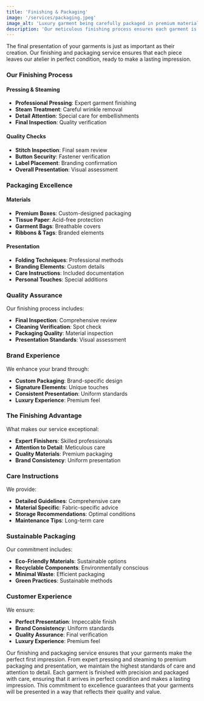 ```yaml
---
title: 'Finishing & Packaging'
image: '/services/packaging.jpeg'
image_alt: 'Luxury garment being carefully packaged in premium materials with attention to detail'
description: 'Our meticulous finishing process ensures each garment is perfectly pressed, steamed, and packaged with the utmost care, ready for its new owner.'
---
```


The final presentation of your garments is just as important as their creation. Our finishing and packaging service ensures that each piece leaves our atelier in perfect condition, ready to make a lasting impression.

### Our Finishing Process

#### Pressing & Steaming

- **Professional Pressing**: Expert garment finishing
- **Steam Treatment**: Careful wrinkle removal
- **Detail Attention**: Special care for embellishments
- **Final Inspection**: Quality verification

#### Quality Checks

- **Stitch Inspection**: Final seam review
- **Button Security**: Fastener verification
- **Label Placement**: Branding confirmation
- **Overall Presentation**: Visual assessment

### Packaging Excellence

#### Materials

- **Premium Boxes**: Custom-designed packaging
- **Tissue Paper**: Acid-free protection
- **Garment Bags**: Breathable covers
- **Ribbons & Tags**: Branded elements

#### Presentation

- **Folding Techniques**: Professional methods
- **Branding Elements**: Custom details
- **Care Instructions**: Included documentation
- **Personal Touches**: Special additions

### Quality Assurance

Our finishing process includes:

- **Final Inspection**: Comprehensive review
- **Cleaning Verification**: Spot check
- **Packaging Quality**: Material inspection
- **Presentation Standards**: Visual assessment

### Brand Experience

We enhance your brand through:

- **Custom Packaging**: Brand-specific design
- **Signature Elements**: Unique touches
- **Consistent Presentation**: Uniform standards
- **Luxury Experience**: Premium feel

### The Finishing Advantage

What makes our service exceptional:

- **Expert Finishers**: Skilled professionals
- **Attention to Detail**: Meticulous care
- **Quality Materials**: Premium packaging
- **Brand Consistency**: Uniform presentation

### Care Instructions

We provide:

- **Detailed Guidelines**: Comprehensive care
- **Material Specific**: Fabric-specific advice
- **Storage Recommendations**: Optimal conditions
- **Maintenance Tips**: Long-term care

### Sustainable Packaging

Our commitment includes:

- **Eco-Friendly Materials**: Sustainable options
- **Recyclable Components**: Environmentally conscious
- **Minimal Waste**: Efficient packaging
- **Green Practices**: Sustainable methods

### Customer Experience

We ensure:

- **Perfect Presentation**: Impeccable finish
- **Brand Consistency**: Uniform standards
- **Quality Assurance**: Final verification
- **Luxury Experience**: Premium feel

Our finishing and packaging service ensures that your garments make the perfect first impression. From expert pressing and steaming to premium packaging and presentation, we maintain the highest standards of care and attention to detail. Each garment is finished with precision and packaged with care, ensuring that it arrives in perfect condition and makes a lasting impression. This commitment to excellence guarantees that your garments will be presented in a way that reflects their quality and value.
